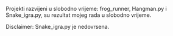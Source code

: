 Projekti razvijeni u slobodno vrijeme:
frog_runner, Hangman.py i Snake_igra.py, su rezultat mojeg rada u slobodno vrijeme.

Disclaimer:
Snake_igra.py je nedovrsena.
